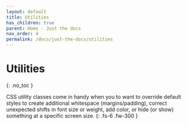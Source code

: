 ```yaml
---
layout: default
title: Utilities
has_children: true
parent: Home - Just the docs
nav_order: 4
permalink: /docs/just-the-docs/utilities
---
```


# Utilities
{: .no_toc }

CSS utility classes come in handy when you to want to override default styles to create additional whitespace (margins/padding), correct unexpected shifts in font size or weight, add color, or hide (or show) something at a specific screen size.
{: .fs-6 .fw-300 }
